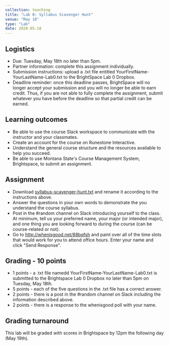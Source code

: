 ```yaml
---
collection: teaching
title: "Lab 0: Syllabus Scavenger Hunt"
venue: "May 18"
type: "Lab"
date: 2020-05-18
---
```


## Logistics
* Due: Tuesday, May 18th no later than 5pm.
* Partner information: complete this assignment individually.
* Submission instructions: upload a .txt file
entitled YourFirstName-YourLastName-Lab0.txt to the BrightSpace Lab 0 Dropbox.
* Deadline reminder: once this deadline passes, BrightSpace will no longer accept your
submission and you will no longer be able to earn credit. Thus, if you are not able to fully
complete the assignment, submit whatever you have before the deadline so that partial credit can be earned.

## Learning outcomes
* Be able to use the course Slack workspace to communicate with the instructor
	and your classmates.
* Create an account for the course on Runestone Interactive.
* Understand the general course structure and the resources available to help
	you succeed.
* Be able to use Montana State's Course Management System, Brightspace, to submit an assignment.

## Assignment
* Download [syllabus-scavenger-hunt.txt](https://lgw2.github.io/teaching/csci127-summer-2020/labs/syllabus-scavenger-hunt.txt)
and rename it according to the instructions above.
* Answer the questions in your own words to demonstrate the you understand the course syllabus.
* Post in the #random channel on Slack introducing yourself to the class. At
minimum, tell us your preferred name, your major (or intended major), and one
thing you are looking forward to during the course (can be course-related or
not).
* Go to http://whenisgood.net/88bqfsh and paint over all of the time slots
that would work for you to attend office hours. Enter your name and click "Send
Response".

## Grading - 10 points
* 1 points - a .txt file namedd YourFirstName-YourLastName-Lab0.txt is submitted to the
Brightspace Lab 0 Dropbox no later than 5pm on Tuesday, May 18th.
* 5 points - each of the five questions in the .txt file has a correct answer.
* 2 points - there is a post in the #random channel on Slack including the
	information described above.
* 2 points - there is a response to the whenisgood poll with your name.

## Grading turnaround
This lab will be graded with scores in Brightspace by 12pm the following day
(May 19th).
